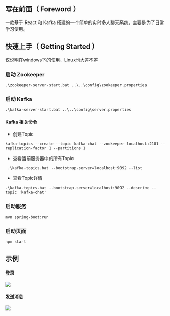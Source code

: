 ## 写在前面（ Foreword ）

一款基于 React 和 Kafka 搭建的一个简单的实时多人聊天系统，主要是为了日常学习使用。

## 快速上手（ Getting Started ）

仅说明在windows下的使用，Linux也大差不差

### 启动 Zookeeper

```shell script
.\zookeeper-server-start.bat ..\..\config\zookeeper.properties

```

### 启动 Kafka

```shell script
.\kafka-server-start.bat ..\..\config\server.properties
```

#### Kafka 相关命令

* 创建Topic

```
kafka-topics --create --topic kafka-chat --zookeeper localhost:2181 --replication-factor 1 --partitions 1
```

* 查看当前服务器中的所有Topic

```
 .\kafka-topics.bat --bootstrap-server=localhost:9092 --list
```

* 查看Topic详情

```
.\kafka-topics.bat --bootstrap-server=localhost:9092 --describe --topic 'kafka-chat'
```

### 启动服务

```
mvn spring-boot:run
```

### 启动页面

```
npm start
```
## 示例
#### 登录
![](https://cdn.jsdelivr.net/gh/ridup/PicGo-Images/blog/20210531005249.gif)

#### 发送消息
![](https://cdn.jsdelivr.net/gh/ridup/PicGo-Images/blog/20210531005813.png)
